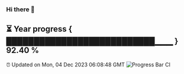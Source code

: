 ### Hi there 👋
⏳ Year progress { ███████████████████████████▁▁▁ } 92.40 %
---
⏰ Updated on Mon, 04 Dec 2023 06:08:48 GMT
![Progress Bar CI](https://github.com/Moyi321/Moyi321/workflows/Progress%20Bar%20CI/badge.svg)
